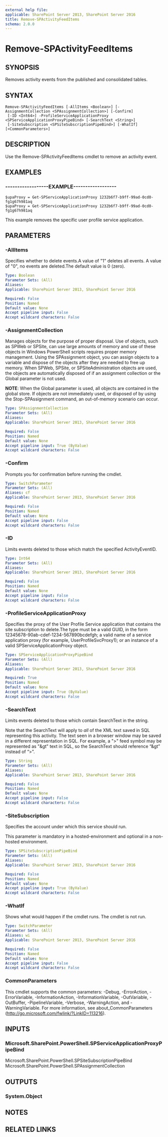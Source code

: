 ```yaml
---
external help file: 
applicable: SharePoint Server 2013, SharePoint Server 2016
title: Remove-SPActivityFeedItems
schema: 2.0.0
---
```


# Remove-SPActivityFeedItems

## SYNOPSIS
Removes activity events from the published and consolidated tables.


## SYNTAX

```
Remove-SPActivityFeedItems [-AllItems <Boolean>] [-AssignmentCollection <SPAssignmentCollection>] [-Confirm]
 [-ID <Int64>] -ProfileServiceApplicationProxy <SPServiceApplicationProxyPipeBind> [-SearchText <String>]
 [-SiteSubscription <SPSiteSubscriptionPipeBind>] [-WhatIf] [<CommonParameters>]
```

## DESCRIPTION
Use the Remove-SPActivityFeedItems cmdlet to remove an activity event.


## EXAMPLES

### ------------------EXAMPLE------------------
```
$upaProxy = Get-SPServiceApplicationProxy 1232b6f7-b9ff-99ad-0cd0-fg1g67h981aq
$upaProxy = Get-SPServiceApplicationProxy 1232b6f7-b9ff-99ad-0cd0-fg1g67h981aq
```

This example removes the specific user profile service application.


## PARAMETERS

### -AllItems
Specifies whether to delete events.A value of "1" deletes all events.
A value of "0", no events are deleted.The default value is 0 (zero).

```yaml
Type: Boolean
Parameter Sets: (All)
Aliases: 
Applicable: SharePoint Server 2013, SharePoint Server 2016

Required: False
Position: Named
Default value: None
Accept pipeline input: False
Accept wildcard characters: False
```

### -AssignmentCollection
Manages objects for the purpose of proper disposal. Use of objects, such as SPWeb or SPSite, can use large amounts of memory and use of these objects in Windows PowerShell scripts requires proper memory management. Using the SPAssignment object, you can assign objects to a variable and dispose of the objects after they are needed to free up memory. When SPWeb, SPSite, or SPSiteAdministration objects are used, the objects are automatically disposed of if an assignment collection or the Global parameter is not used.

**NOTE**: When the Global parameter is used, all objects are contained in the global store. If objects are not immediately used, or disposed of by using the Stop-SPAssignment command, an out-of-memory scenario can occur.

```yaml
Type: SPAssignmentCollection
Parameter Sets: (All)
Aliases: 
Applicable: SharePoint Server 2013, SharePoint Server 2016

Required: False
Position: Named
Default value: None
Accept pipeline input: True (ByValue)
Accept wildcard characters: False
```

### -Confirm
Prompts you for confirmation before running the cmdlet.

```yaml
Type: SwitchParameter
Parameter Sets: (All)
Aliases: cf
Applicable: SharePoint Server 2013, SharePoint Server 2016

Required: False
Position: Named
Default value: None
Accept pipeline input: False
Accept wildcard characters: False
```

### -ID
Limits events deleted to those which match the specified ActivityEventID.

```yaml
Type: Int64
Parameter Sets: (All)
Aliases: 
Applicable: SharePoint Server 2013, SharePoint Server 2016

Required: False
Position: Named
Default value: None
Accept pipeline input: False
Accept wildcard characters: False
```

### -ProfileServiceApplicationProxy
Specifies the proxy of the User Profile Service application that contains the site subscription to delete.The type must be a valid GUID, in the form 12345678-90ab-cdef-1234-567890bcdefgh; a valid name of a service application proxy (for example, UserProfileSvcProxy1); or an instance of a valid SPServiceApplicationProxy object.

```yaml
Type: SPServiceApplicationProxyPipeBind
Parameter Sets: (All)
Aliases: 
Applicable: SharePoint Server 2013, SharePoint Server 2016

Required: True
Position: Named
Default value: None
Accept pipeline input: True (ByValue)
Accept wildcard characters: False
```

### -SearchText
Limits events deleted to those which contain SearchText in the string. 

Note that the SearchText will apply to *all* of the XML text saved in SQL representing this activity. The text seen in a browser window may be saved in a different representation in SQL. For example, a ">" feed symbol may be represented as "&gt" text in SQL, so the SearchText should reference “&gt” instead of “>”.

```yaml
Type: String
Parameter Sets: (All)
Aliases: 
Applicable: SharePoint Server 2013, SharePoint Server 2016

Required: False
Position: Named
Default value: None
Accept pipeline input: False
Accept wildcard characters: False
```

### -SiteSubscription
Specifies the account under which this service should run. 

This parameter is mandatory in a hosted-environment and optional in a non-hosted environment.

```yaml
Type: SPSiteSubscriptionPipeBind
Parameter Sets: (All)
Aliases: 
Applicable: SharePoint Server 2013, SharePoint Server 2016

Required: False
Position: Named
Default value: None
Accept pipeline input: True (ByValue)
Accept wildcard characters: False
```

### -WhatIf
Shows what would happen if the cmdlet runs.
The cmdlet is not run.

```yaml
Type: SwitchParameter
Parameter Sets: (All)
Aliases: wi
Applicable: SharePoint Server 2013, SharePoint Server 2016

Required: False
Position: Named
Default value: None
Accept pipeline input: False
Accept wildcard characters: False
```

### CommonParameters
This cmdlet supports the common parameters: -Debug, -ErrorAction, -ErrorVariable, -InformationAction, -InformationVariable, -OutVariable, -OutBuffer, -PipelineVariable, -Verbose, -WarningAction, and -WarningVariable. For more information, see about_CommonParameters (http://go.microsoft.com/fwlink/?LinkID=113216).

## INPUTS

### Microsoft.SharePoint.PowerShell.SPServiceApplicationProxyPipeBind
Microsoft.SharePoint.PowerShell.SPSiteSubscriptionPipeBind
Microsoft.SharePoint.PowerShell.SPAssignmentCollection

## OUTPUTS

### System.Object

## NOTES

## RELATED LINKS
